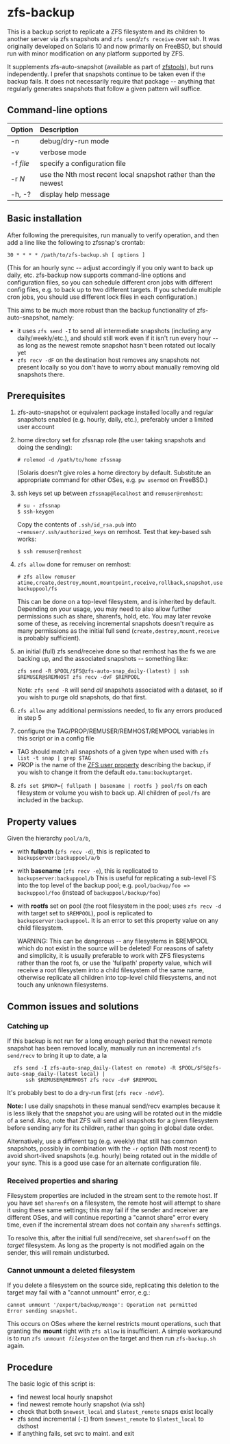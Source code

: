 # zfs-backup
This is a backup script to replicate a ZFS filesystem and its children to
another server via zfs snapshots and `zfs send`/`zfs receive` over ssh.  It
was originally developed on Solaris 10 and now primarily on FreeBSD, but
should run with minor modification on any platform supported by ZFS.

It supplements zfs-auto-snapshot (available as part of
[zfstools](https://github.com/bdrewery/zfstools)), but runs independently.  I
prefer that snapshots continue to be taken even if the backup fails.  It does
not necessarily require that package -- anything that regularly generates
snapshots that follow a given pattern will suffice.


## Command-line options
| Option	| Description			|
| ---		| :---				|
|  -n		| debug/dry-run mode		|
|  -v		| verbose mode			|
|  -f _file_	| specify a configuration file	|
|  -r _N_	| use the Nth most recent local snapshot rather than the newest |
|  -h, -?	| display help message		|


## Basic installation
After following the prerequisites, run manually to verify
operation, and then add a line like the following to zfssnap's crontab:
```
30 * * * * /path/to/zfs-backup.sh [ options ]
```
(This for an hourly sync -- adjust accordingly if you only want to back up
daily, etc.  zfs-backup now supports command-line options and configuration
files, so you can schedule different cron jobs with different config files,
e.g. to back up to two different targets.  If you schedule multiple cron
jobs, you should use different lock files in each configuration.)

This aims to be much more robust than the backup functionality of
zfs-auto-snapshot, namely:
* it uses `zfs send -I` to send all intermediate snapshots (including
  any daily/weekly/etc.), and should still work even if it isn't run
  every hour -- as long as the newest remote snapshot hasn't been
  rotated out locally yet
* `zfs recv -dF` on the destination host removes any snapshots not
  present locally so you don't have to worry about manually removing
  old snapshots there.


## Prerequisites
1. zfs-auto-snapshot or equivalent package installed locally and regular
  snapshots enabled (e.g. hourly, daily, etc.), preferably under a limited user
  account

2. home directory set for zfssnap role (the user taking snapshots and doing
  the sending):

       # rolemod -d /path/to/home zfssnap

    (Solaris doesn't give roles a home directory by default.  Substitute an appropriate
    command for other OSes, e.g. `pw usermod` on FreeBSD.)
  
3. ssh keys set up between `zfssnap@localhost` and `remuser@remhost`:

       # su - zfssnap
       $ ssh-keygen

    Copy the contents of `.ssh/id_rsa.pub` into `~remuser/.ssh/authorized_keys` on
    remhost.  Test that key-based ssh works:

       $ ssh remuser@remhost

4. `zfs allow` done for remuser on remhost:

       # zfs allow remuser atime,create,destroy,mount,mountpoint,receive,rollback,snapshot,userprop backuppool/fs

    This can be done on a top-level filesystem, and is inherited by default.
  Depending on your usage, you may need to also allow further permissions such
  as share, sharenfs, hold, etc.  You may later revoke some of these, as receiving
  incremental snapshots doesn't require as many permissions as the initial full
  send (`create,destroy,mount,receive` is probably sufficient).

5. an initial (full) zfs send/receive done so that remhost has the fs we
  are backing up, and the associated snapshots -- something like:

       zfs send -R $POOL/$FS@zfs-auto-snap_daily-(latest) | ssh $REMUSER@$REMHOST zfs recv -dvF $REMPOOL

    Note: `zfs send -R` will send *all* snapshots associated with a dataset, so
  if you wish to purge old snapshots, do that first.

6. `zfs allow` any additional permissions needed, to fix any errors produced in step 5

7. configure the TAG/PROP/REMUSER/REMHOST/REMPOOL variables in this script or
  in a config file
  - TAG should match all snapshots of a given type when used with
    `zfs list -t snap | grep $TAG`
  - PROP is the name of the [ZFS user property](https://openzfs.github.io/openzfs-docs/man/7/zfsprops.7.html#User_Properties)
    describing the backup, if you wish to change it from the default `edu.tamu:backuptarget`.

8. `zfs set $PROP={ fullpath | basename | rootfs } pool/fs`
  on each filesystem or volume you wish to back up.  All children of `pool/fs`
  are included in the backup.


## Property values
Given the hierarchy `pool/a/b`,
* with **fullpath** (`zfs recv -d`), this is replicated to `backupserver:backuppool/a/b`
* with **basename** (`zfs recv -e`), this is replicated to `backupserver:backuppool/b`
  This is useful for replicating a sub-level FS into the top level of the backup pool;
  e.g. `pool/backup/foo => backuppool/foo` (instead of `backuppool/backup/foo`)
* with **rootfs** set on pool (the root filesystem in the pool; uses `zfs recv -d`
  with target set to `$REMPOOL`), pool is replicated to `backupserver:backuppool`.
  It is an error to set this property value on any child filesystem.

  WARNING: This can be dangerous -- any filesystems in $REMPOOL which do not
  exist in the source will be deleted!  For reasons of safety and simplicity,
  it is usually preferable to work with ZFS filesystems rather than the root fs,
  or use the 'fullpath' property value, which will receive a root filesystem
  into a child filesystem of the same name, otherwise replicate all children
  into top-level child filesystems, and not touch any unknown filesystems.

## Common issues and solutions
### Catching up
If this backup is not run for a long enough period that the newest
remote snapshot has been removed locally, manually run an incremental
`zfs send/recv` to bring it up to date, a la
```
  zfs send -I zfs-auto-snap_daily-(latest on remote) -R $POOL/$FS@zfs-auto-snap_daily-(latest local) |
      ssh $REMUSER@REMHOST zfs recv -dvF $REMPOOL
```
It's probably best to do a dry-run first (`zfs recv -ndvF`).

**Note:** I use daily snapshots in these manual send/recv examples because
it is less likely that the snapshot you are using will be rotated out
in the middle of a send.  Also, note that ZFS will send all snapshots for a
given filesystem before sending any for its children, rather than going in
global date order.

Alternatively, use a different tag (e.g. weekly) that still has common
snapshots, possibly in combination with the `-r` option (Nth most recent) to
avoid short-lived snapshots (e.g. hourly) being rotated out in the middle
of your sync.  This is a good use case for an alternate configuration file.


### Received properties and sharing
Filesystem properties are included in the stream sent to the remote host.  If
you have set `sharenfs` on a filesystem, the remote host will attempt to share
it using these same settings; this may fail if the sender and receiver are
different OSes, and will continue reporting a "cannot share" error every time,
even if the incremental stream does not contain any `sharenfs` settings.

To resolve this, after the initial full send/receive, set `sharenfs=off` on the
_target_ filesystem.  As long as the property is not modified again on the
sender, this will remain undisturbed.


### Cannot unmount a deleted filesystem
If you delete a filesystem on the source side, replicating this deletion to the
target may fail with a "cannot unmount" error, e.g.:

    cannot unmount '/export/backup/mongo': Operation not permitted
    Error sending snapshot.

This occurs on OSes where the kernel restricts mount operations, such that
granting the **mount** right with `zfs allow` is insufficient.  A simple
workaround is to run `zfs unmount `_`filesystem`_ on the target and then run
`zfs-backup.sh` again.


## Procedure
The basic logic of this script is:
  * find newest local hourly snapshot
  * find newest remote hourly snapshot (via ssh)
  * check that both `$newest_local` and `$latest_remote` snaps exist locally
  * zfs send incremental (`-I`) from `$newest_remote` to `$latest_local` to dsthost
  * if anything fails, set svc to maint. and exit
